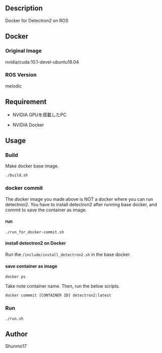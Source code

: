## Description

Docker for Detectron2 on ROS



## Docker

### Original Image
nvidia/cuda:10.1-devel-ubuntu18.04

### ROS Version

melodic



## Requirement

* NVIDIA GPUを搭載したPC

* NVIDIA Docker

  

## Usage

### Build

Make docker base image.

```
./build.sh
```



### docker commit

The docker image you made above is NOT a docker where you can run detectron2. You have to install detectron2 after running base docker, and commit to save the container as image.

#### run

```
./run_for_docker-commit.sh
```



#### install detectron2 on Docker

Run the `/include/install_detectron2.sh` in the base docker.



#### save container as image

```
docker ps
```

Take note container name. Then, run the below scripts.

```
docker commmit [CONTAINER ID] detectron2:latest
```



### Run

```
./run.sh
```





## Author

Shunmo17